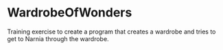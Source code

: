 # WardrobeOfWonders
Training exercise to create a program that creates a wardrobe and tries to get to Narnia through the wardrobe.
